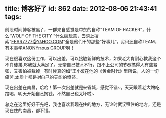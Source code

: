 title: 博客好了
id: 862
date: 2012-08-06 21:43:41
tags:
---

前段时间博客被黑了，一群来自感觉是中东的自称“TEAM OF HACKER”，什么“WOLF OF THE CITY ”什么破玩意，去网上搜索“FEAR7777@YAHOO.COM”全是他们干的那些“好事儿”。尼玛还自称TEAM，有本事学[ANONYmous GROUP](http://en.wikipedia.org/wiki/Anonymous_(group))啊！

现在很喜欢这份工作，可以出差，可以接触新鲜的技术，如果老大肯耐心教我这个不肖徒弟JS我就太满足了。无奈自己技术不行，跟不上公司的节奏搞得人有些紧张，又害怕被裁掉，有时候真的如“王小波在他的《黄金时代》里所说，人的一切痛苦,本质上都是对自己的无能的愤怒。

现在出差在南昌，哈哈！第一次出差就是来省城，感觉不错~，天天跟着老大蹭吃蹭喝，明天开始自己掏钱，不然自己也太坏啦~

总之在这里好好干先吧，我也喜欢我现在住的地方，无论时武汉租住的地方，还是现在住的南昌，都不错。